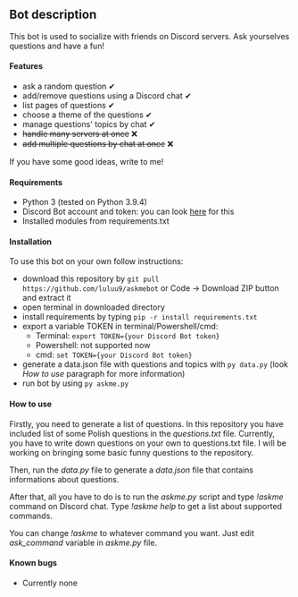 ## Bot description
This bot is used to socialize with friends on Discord servers. Ask yourselves questions and have a fun!

#### Features
- ask a random question ✔
- add/remove questions using a Discord chat ✔
- list pages of questions ✔
- choose a theme of the questions ✔
- manage questions' topics by chat ✔
- ~~handle many servers at once~~ ❌
- ~~add multiple questions by chat at once~~ ❌

If you have some good ideas, write to me!

#### Requirements
- Python 3 (tested on Python 3.9.4)
- Discord Bot account and token: you can look [here](https://www.freecodecamp.org/news/create-a-discord-bot-with-python/) for this
- Installed modules from requirements.txt

#### Installation
To use this bot on your own follow instructions:
- download this repository by `git pull https://github.com/luluu9/askmebot` or Code -> Download ZIP button and extract it
- open terminal in downloaded directory
- install requirements by typing `pip -r install requirements.txt`
- export a variable TOKEN in terminal/Powershell/cmd:
  - Terminal: `export TOKEN={your Discord Bot token}`
  - Powershell: not supported now
  - cmd: `set TOKEN={your Discord Bot token}`
- generate a data.json file with questions and topics with `py data.py` (look *How to use* paragraph for more information)
- run bot by using `py askme.py`

#### How to use
Firstly, you need to generate a list of questions. In this repository you have included list of some Polish questions in the *questions.txt* file. Currently, you have to write down questions on your own to questions.txt file. I will be working on bringing some basic funny questions to the repository. 

Then, run the *data.py* file to generate a *data.json* file that contains informations about questions.

After that, all you have to do is to run the *askme.py* script and type *!askme* command on Discord chat. 
Type *!askme help* to get a list about supported commands. 

You can change *!askme* to whatever command you want. Just edit *ask_command* variable in *askme.py* file.

#### Known bugs
- Currently none